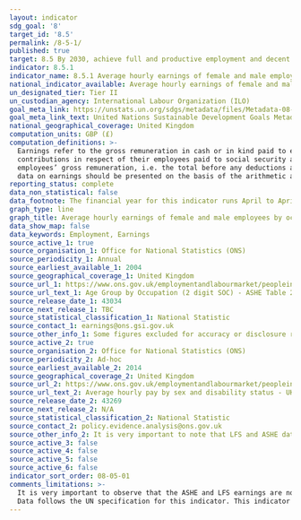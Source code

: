 ```yaml
---
layout: indicator
sdg_goal: '8'
target_id: '8.5'
permalink: /8-5-1/
published: true
target: 8.5 By 2030, achieve full and productive employment and decent work for all women and men, including for young people and persons with disabilities, and equal pay for work of equal value
indicator: 8.5.1
indicator_name: 8.5.1 Average hourly earnings of female and male employees, by occupation, age and persons with disabilities
national_indicator_available: Average hourly earnings of female and male employees, by occupation, age and persons with disabilities
un_designated_tier: Tier II
un_custodian_agency: International Labour Organization (ILO)
goal_meta_link: https://unstats.un.org/sdgs/metadata/files/Metadata-08-05-01.pdf
goal_meta_link_text: United Nations Sustainable Development Goals Metadata (PDF 317 KB)
national_geographical_coverage: United Kingdom
computation_units: GBP (£)
computation_definitions: >-
  Earnings refer to the gross remuneration in cash or in kind paid to employees, as a rule at regular intervals, for time worked or work done together with remuneration for time not worked, such as annual vacation, other type of paid leave or holidays. Earnings exclude employers’
  contributions in respect of their employees paid to social security and pension schemes and also the benefits received by employees under these schemes. Earnings also exclude severance and termination pay. For international comparability purposes, statistics of earnings used relate to
  employees’ gross remuneration, i.e. the total before any deductions are made by the employer in respect of taxes, contributions of employees to social security and pension schemes, life insurance premiums, union dues and other obligations of employees. As stated in the indicator title,
  data on earnings should be presented on the basis of the arithmetic average of the hourly earnings of all employees.
reporting_status: complete
data_non_statistical: false
data_footnote: The financial year for this indicator runs April to April. The date on the X axis is the start of the financial year.
graph_type: line
graph_title: Average hourly earnings of female and male employees by occupation, age and persons with disabilities
data_show_map: false
data_keywords: Employment, Earnings
source_active_1: true
source_organisation_1: Office for National Statistics (ONS)
source_periodicity_1: Annual
source_earliest_available_1: 2004
source_geographical_coverage_1: United Kingdom
source_url_1: https://www.ons.gov.uk/employmentandlabourmarket/peopleinwork/earningsandworkinghours/datasets/agegroupbyoccupation2digitsocashetable20
source_url_text_1: Age Group by Occupation (2 digit SOC) - ASHE Table 20.5a
source_release_date_1: 43034
source_next_release_1: TBC
source_statistical_classification_1: National Statistic
source_contact_1: earnings@ons.gsi.gov.uk
source_other_info_1: Some figures excluded for accuracy or disclosure reasons - see source data. It is very important to note that LFS and ASHE data are nore directly comparable.
source_active_2: true
source_organisation_2: Office for National Statistics (ONS)
source_periodicity_2: Ad-hoc
source_earliest_available_2: 2014
source_geographical_coverage_2: United Kingdom
source_url_2: https://www.ons.gov.uk/employmentandlabourmarket/peopleinwork/earningsandworkinghours/adhocs/008588averagehourlypaybysexanddisabilitystatusukapril2013todecember2017
source_url_text_2: Average hourly pay by sex and disability status - UK, April 2013 to December 2017
source_release_date_2: 43269
source_next_release_2: N/A
source_statistical_classification_2: National Statistic
source_contact_2: policy.evidence.analysis@ons.gov.uk
source_other_info_2: It is very important to note that LFS and ASHE data are not directly comparable. LFS data covers working population in the age range 16 to 64.
source_active_3: false
source_active_4: false
source_active_5: false
source_active_6: false
indicator_sort_order: 08-05-01
comments_limitations: >-
  It is very important to observe that the ASHE and LFS earnings are not directly comparable, and that LFS data is used to disaggregate by disability only because ASHE cannot be disaggregated by disability. The LFS data is based on the working population and covers age ranges 16 to 64.
  Data follows the UN specification for this indicator. This indicator has been identified in collaboration with topic experts.
---
```

